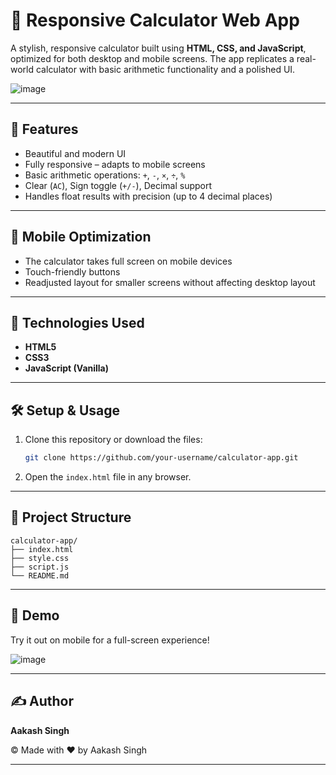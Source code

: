 
# 🧮 Responsive Calculator Web App

A stylish, responsive calculator built using **HTML, CSS, and JavaScript**, optimized for both desktop and mobile screens. The app replicates a real-world calculator with basic arithmetic functionality and a polished UI.

![image](https://github.com/user-attachments/assets/0def2356-c45d-476b-bf64-9e936ddb8c3d)


---

## 🚀 Features

- Beautiful and modern UI
- Fully responsive – adapts to mobile screens
- Basic arithmetic operations: `+`, `-`, `×`, `÷`, `%`
- Clear (`AC`), Sign toggle (`+/-`), Decimal support
- Handles float results with precision (up to 4 decimal places)

---

## 📱 Mobile Optimization

- The calculator takes full screen on mobile devices
- Touch-friendly buttons
- Readjusted layout for smaller screens without affecting desktop layout

---

## 🔧 Technologies Used

- **HTML5**
- **CSS3**
- **JavaScript (Vanilla)**

---

## 🛠️ Setup & Usage

1. Clone this repository or download the files:
   ```bash
   git clone https://github.com/your-username/calculator-app.git


2. Open the `index.html` file in any browser.

---

## 📁 Project Structure

```
calculator-app/
├── index.html
├── style.css
├── script.js
└── README.md
```

---

## 📸 Demo

Try it out on mobile for a full-screen experience!

![image](https://github.com/user-attachments/assets/37b2a418-cd10-4b15-bbcf-8c294cffed90)



---

## ✍️ Author

**Aakash Singh**

© Made with ❤️ by Aakash Singh

---


